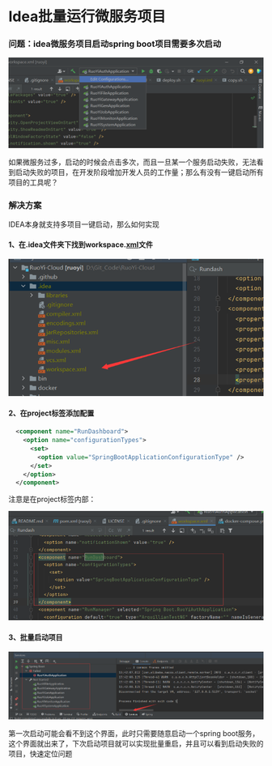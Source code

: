 # Idea批量运行微服务项目


<!--more-->

### 问题：idea微服务项目启动spring boot项目需要多次启动

![image-20221002154441694.png](./images/image-20221002154441694.png)

如果微服务过多，启动的时候会点击多次，而且一旦某一个服务启动失败，无法看到启动失败的项目，在开发阶段增加开发人员的工作量；那么有没有一键启动所有项目的工具呢？

### 解决方案

IDEA本身就支持多项目一键启动，那么如何实现

#### 1、在.idea文件夹下找到workspace.[xml](https://so.csdn.net/so/search?q=xml&spm=1001.2101.3001.7020)文件

![image-20221002155119274.png](./images/image-20221002155119274.png)

#### 2、在project标签添加配置

```xml
  <component name="RunDashboard">
    <option name="configurationTypes">
      <set>
        <option value="SpringBootApplicationConfigurationType" />
      </set>
    </option>
  </component>
```

注意是在project标签内部：

![image-20221002155225422.png](./images/image-20221002155225422.png)

#### 3、批量启动项目

![image-20221002155405654.png](./images/image-20221002155405654.png)

第一次启动可能会看不到这个界面，此时只需要随意启动一个spring boot服务，这个界面就出来了，下次启动项目就可以实现批量重启，并且可以看到启动失败的项目，快速定位问题
